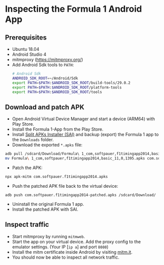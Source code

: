 # Inspecting the Formula 1 Android App

## Prerequisites

* Ubuntu 18.04
* Android Studio 4
* mitmproxy (https://mitmproxy.org/)
* Add Android Sdk tools to `PATH`:
  ```bash
  # Android Sdk
  ANDROID_SDK_ROOT=~/Android/Sdk
  export PATH=$PATH:$ANDROID_SDK_ROOT/build-tools/29.0.2
  export PATH=$PATH:$ANDROID_SDK_ROOT/platform-tools
  export PATH=$PATH:$ANDROID_SDK_ROOT/tools
  ```

## Download and patch APK

* Open Android Virtual Device Manager and start a device (ARM64) with Play Store.
* Install the Formula 1-App from the Play Store.
* Install [Split APKs Installer (SAI)](https://play.google.com/store/apps/details?id=com.aefyr.sai)
  and backup (export) the Formula 1 app to the `Downloads` folder.
* Download the exported `*.apks` file:
```bash
adb pull /sdcard/Download/Formula\ 1_com,softpauer,f1timingapp2014,basic_11,0,1395.apks
mv Formula\ 1_com,softpauer,f1timingapp2014,basic_11,0,1395.apks com.softpauer.f1timingapp2014.apks
```
* Patch the APK:
```bash
npx apk-mitm com.softpauer.f1timingapp2014.apks
```
* Push the patched APK file back to the virtual device:
```shell
adb push com.softpauer.f1timingapp2014-patched.apks /sdcard/Download/
```
* Uninstall the original Formula 1 app.
* Install the patched APK with SAI.

## Inspect traffic

* Start mitmproxy by running `mitmweb`.
* Start the app on your virtual device. Add the proxy config to the emulator settings.
  (Your IP [`ip a`] and port `8080`)
* Install the mitm certificate inside Android by visiting [mitm.it](mitm.it).
* You should now be able to inspect all network traffic.
